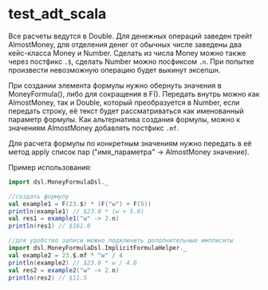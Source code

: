 # test_adt_scala

Все расчеты ведутся в Double.
Для денежных операций заведен трейт AlmostMoney, для отделения денег от обычных числе заведены два кейс-класса Money и Number. 
Сделать из числа Money можно также через постфикc ```.$```, сделать Number можно посфиксом ```.n```.
При попытке произвести невозможную операцию будет выкинут эксепшн.

При создании элемента формулы нужно обернуть значения в MoneyFormula(), либо для сокращения в F(). Передать внутрь можно как AlmostMoney, так и Double, который преобразуется в Number, если передать строку, её текст будет рассматриваться как именованный параметр формулы.
Как альтернатива создания формулы, можно к значениям AlmostMoney добавлять постфикс ```.mf```.

Для расчета формулы по конкретным значениям нужно передать в её метод apply список пар ("имя_параметра" -> AlmostMoney значение).


Пример использования:
```scala
import dsl.MoneyFormulaDsl._

//создать формулу
val example1 = F(23.$) * (F("w") + F(5))
println(example1) // $23.0 * (w + 5.0)
val res1 = example1("w" -> 2.n)
println(res1) // $161.0

//для удобство записи можно подключить дополнительные имплиситы
import dsl.MoneyFormulaDsl.ImplicitFormulaHelper._
val example2 = 23.$.mf * "w" / 4
println(example2) // $23.0 * w / 4.0
val res2 = example2("w" -> 2.n)
println(res2) // $11.5
```
